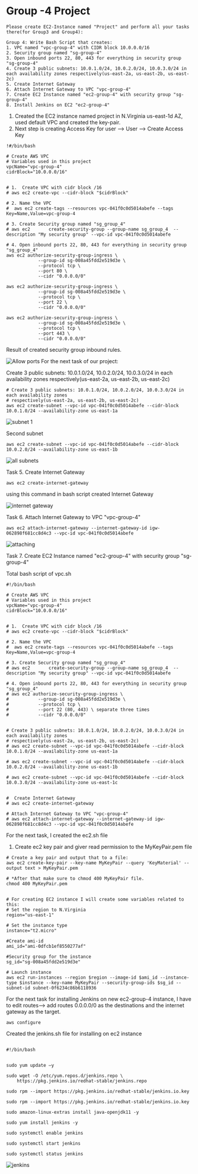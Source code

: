 # Group -4 Project

```
Please create EC2-Instance named "Project" and perform all your tasks there(for Group3 and Group4):

Group 4: Write Bash Script that creates:
1. VPC named "vpc-group-4" with CIDR block 10.0.0.0/16
2. Security group named "sg-group-4"
3. Open inbound ports 22, 80, 443 for everything in security group "sg-group-4"
4. Create 3 public subnets: 10.0.1.0/24, 10.0.2.0/24, 10.0.3.0/24 in each availability zones respectively(us-east-2a, us-east-2b, us-east-2c) 
5. Create Internet Gateway
6. Attach Internet Gateway to VPC "vpc-group-4"
7. Create EC2 Instance named "ec2-group-4" with security group "sg-group-4"
8. Install Jenkins on EC2 "ec2-group-4"
```

1) Created the EC2 instance named project in N.Virginia us-east-1d AZ, used default VPC and created the key-pair.
2) Next step is creating Access Key for user --> User --> Create Access Key

```
!#/bin/bash 

# Create AWS VPC
# Variables used in this project
vpcName="vpc-group-4"
cidrBlock="10.0.0.0/16"


# 1.  Create VPC with cidr block /16
# aws ec2 create-vpc --cidr-block "$cidrBlock" 

# 2. Name the VPC
#  aws ec2 create-tags --resources vpc-041f0c0d5014abefe --tags Key=Name,Value=vpc-group-4

# 3. Create Security group named "sg_group_4"
# aws ec2       create-security-group --group-name sg_group_4  --description "My security group" --vpc-id vpc-041f0c0d5014abefe

# 4. Open inbound ports 22, 80, 443 for everything in security group "sg_group_4"
aws ec2 authorize-security-group-ingress \
            --group-id sg-008a45fdd2e519d3e \
            --protocol tcp \
            --port 80 \
            --cidr "0.0.0.0/0"

aws ec2 authorize-security-group-ingress \
            --group-id sg-008a45fdd2e519d3e \
            --protocol tcp \
            --port 22 \
            --cidr "0.0.0.0/0"

aws ec2 authorize-security-group-ingress \
            --group-id sg-008a45fdd2e519d3e \
            --protocol tcp \
            --port 443 \
            --cidr "0.0.0.0/0"

```

Result of created security group inbound rules.

![Allow ports](1.png)
For the next task of our project:

Create 3 public subnets: 10.0.1.0/24, 10.0.2.0/24, 10.0.3.0/24 in each availability zones respectively(us-east-2a, us-east-2b, us-east-2c)

```
# Create 3 public subnets: 10.0.1.0/24, 10.0.2.0/24, 10.0.3.0/24 in each availability zones 
# respectively(us-east-2a, us-east-2b, us-east-2c)
aws ec2 create-subnet --vpc-id vpc-041f0c0d5014abefe --cidr-block 10.0.1.0/24 --availability-zone us-east-1a
```

![subnet 1](subnet1.png)

Second subnet

```
aws ec2 create-subnet --vpc-id vpc-041f0c0d5014abefe --cidr-block 10.0.2.0/24 --availability-zone us-east-1b
```

![all subnets](allsubnets.png)

 Task 5. Create Internet Gateway

 ```
 aws ec2 create-internet-gateway
 ```

using this command in bash script created Internet Gateway

![internet gateway](ig.png)

Task 6. Attach Internet Gateway to VPC "vpc-group-4"

```
aws ec2 attach-internet-gateway --internet-gateway-id igw-062898f681cc8d4c3 --vpc-id vpc-041f0c0d5014abefe
```

![attaching](attach.png)

Task 7. Create EC2 Instance named "ec2-group-4" with security group "sg-group-4"

Total bash script of vpc.sh

```
#!/bin/bash

# Create AWS VPC
# Variables used in this project
vpcName="vpc-group-4"
cidrBlock="10.0.0.0/16"


# 1.  Create VPC with cidr block /16
# aws ec2 create-vpc --cidr-block "$cidrBlock" 

# 2. Name the VPC
#  aws ec2 create-tags --resources vpc-041f0c0d5014abefe --tags Key=Name,Value=vpc-group-4

# 3. Create Security group named "sg_group_4"
# aws ec2       create-security-group --group-name sg_group_4  --description "My security group" --vpc-id vpc-041f0c0d5014abefe

# 4. Open inbound ports 22, 80, 443 for everything in security group "sg_group_4"
# aws ec2 authorize-security-group-ingress \
#           --group-id sg-008a45fdd2e519d3e \
#           --protocol tcp \
#           --port 22 (80, 443) \ separate three times
#           --cidr "0.0.0.0/0"


# Create 3 public subnets: 10.0.1.0/24, 10.0.2.0/24, 10.0.3.0/24 in each availability zones 
# respectively(us-east-2a, us-east-2b, us-east-2c)
# aws ec2 create-subnet --vpc-id vpc-041f0c0d5014abefe --cidr-block 10.0.1.0/24 --availability-zone us-east-1a

# aws ec2 create-subnet --vpc-id vpc-041f0c0d5014abefe --cidr-block 10.0.2.0/24 --availability-zone us-east-1b

# aws ec2 create-subnet --vpc-id vpc-041f0c0d5014abefe --cidr-block 10.0.3.0/24 --availability-zone us-east-1c


#  Create Internet Gateway
# aws ec2 create-internet-gateway

# Attach Internet Gateway to VPC "vpc-group-4"
# aws ec2 attach-internet-gateway --internet-gateway-id igw-062898f681cc8d4c3 --vpc-id vpc-041f0c0d5014abefe

```

For the next task, I created the ec2.sh file

1. Create ec2 key pair and giver read permission to the MyKeyPair.pem file

```
# Create a key pair and output that to a file:
aws ec2 create-key-pair --key-name MyKeyPair --query 'KeyMaterial' --output text > MyKeyPair.pem

# *After that make sure to chmod 400 MyKeyPair file.
chmod 400 MyKeyPair.pem

```

```

# For creating EC2 instance I will create some variables related to this:
# Set the region to N.Virginia
region="us-east-1"

# Set the instance type
instance="t2.micro"

#Create ami-id
ami_id="ami-0dfcb1ef8550277af"

#Security group for the instance
sg_id="sg-008a45fdd2e519d3e"

# Launch instance
aws ec2 run-instances --region $region --image-id $ami_id --instance-type $instance --key-name MyKeyPair --security-group-ids $sg_id --subnet-id subnet-0f6234c86b6118936
```

For the next task for installing Jenkins on new ec2-group-4 instance, I have to edit routes--> add routes 0.0.0.0/0 as the destinations and the internet gateway as the target.

```
aws configure
```

Created the jenkins.sh file for installing on ec2 instance

```

#!/bin/bash


sudo yum update –y

sudo wget -O /etc/yum.repos.d/jenkins.repo \
    https://pkg.jenkins.io/redhat-stable/jenkins.repo

sudo rpm --import https://pkg.jenkins.io/redhat-stable/jenkins.io.key

sudo rpm --import https://pkg.jenkins.io/redhat-stable/jenkins.io.key

sudo amazon-linux-extras install java-openjdk11 -y

sudo yum install jenkins -y

sudo systemctl enable jenkins

sudo systemctl start jenkins

sudo systemctl status jenkins

```

![jenkins](jenkins.png)
